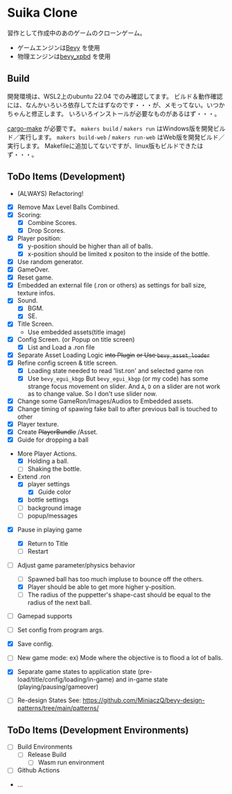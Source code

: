 # Suika Clone

習作として作成中のあのゲームのクローンゲーム。
- ゲームエンジンは[Bevy](https://bevyengine.org/) を使用
- 物理エンジンは[bevy_xpbd](https://github.com/Jondolf/bevy_xpbd) を使用


## Build

開発環境は、WSL2上のubuntu 22.04 でのみ確認してます。
ビルド＆動作確認には、なんかいろいろ依存してたはずなのです・・・が、メモってない。いつかちゃんと修正します。
いろいろインストールが必要なものがあるはず・・・。

[cargo-make](https://github.com/sagiegurari/cargo-make) が必要です。
`makers build` / `makers run` はWindows版を開発ビルド／実行します。
`makers build-web` / `makers run-web` はWeb版を開発ビルド／実行します。
Makefileに追加してないですが、linux版もビルドできたはず・・・。


## ToDo Items (Development)

- (ALWAYS) Refactoring!
- [x] Remove Max Level Balls Combined.
- [x] Scoring:
  - [x] Combine Scores.
  - [x] Drop Scores.
- [x] Player position:
  - [x] y-position should be higher than all of balls.
  - [x] x-position should be limited x positon to the inside of the bottle.
- [x] Use random generator.
- [x] GameOver.
- [x] Reset game.
- [x] Embedded an external file (.ron or others) as settings
  for ball size, texture infos.
- [x] Sound.
  - [x] BGM.
  - [x] SE.
- [x] Title Screen.
  - Use embedded assets(title image)
- [x] Config Screen. (or Popup on title screen)
  - [x] List and Load a .ron file
- [x] Separate Asset Loading Logic ~~into Plugin~~ ~~or Use `bevy_asset_loader`~~
- [x] Refine config screen & title screen.
  - [x] Loading state needed to read 'list.ron' and selected game ron
  - [x] Use `bevy_egui_kbgp`
    But `bevy_egui_kbgp` (or my code) has some strange focus movement on slider.
    And `A`, `D` on a slider are not work as to change value.
    So I don't use slider now.
- [x] Change some GameRon/Images/Audios to Embedded assets.
- [x] Change timing of spawing fake ball to after previous ball is touched to other
- [x] Player texture.
- [x] Create ~~PlayerBundle~~ /Asset.
- [x] Guide for dropping a ball
- More Player Actions.
  - [x] Holding a ball.
  - [ ] Shaking the bottle.
- Extend .ron
  - [x] player settings
    - [x] Guide color
  - [x] bottle settings
  - [ ] background image
  - [ ] popup/messages
- [x] Pause in playing game
  - [x] Return to Title
  - [ ] Restart
- [ ] Adjust game parameter/physics behavior
  - [ ] Spawned ball has too much impluse to bounce off the others.
  - [x] Player should be able to get more higher y-position.
  - [ ] The radius of the puppetter's shape-cast should be equal to the radius of the next ball.
- [ ] Gamepad supports
- [ ] Set config from program args.
- [x] Save config.
- [ ] New game mode: ex) Mode where the objective is to flood a lot of balls.
- [x] Separate game states to 
      application state (pre-load/title/config/loading/in-game) and
      in-game state (playing/pausing/gameover)
- [ ] Re-design States
      See: https://github.com/MiniaczQ/bevy-design-patterns/tree/main/patterns/



## ToDo Items (Development Environments)

- [ ] Build Environments
  - [ ] Release Build
    - [ ] Wasm run environment
- [ ] Github Actions
- ...
